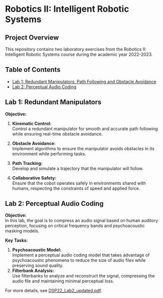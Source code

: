# Robotics II: Intelligent Robotic Systems

## Project Overview

This repository contains two laboratory exercises from the Robotics II: Intelligent Robotic Systems course during the academic year 2022-2023. 

## Table of Contents
- [Lab 1: Redundant Manipulators: Path Following and Obstacle Avoidance](#lab-1-redundant-manipulators-path-following)
- [Lab 2: Perceptual Audio Coding](#lab-2-perceptual-audio-coding)

## Lab 1: Redundant Manipulators

**Objective:**  
1. **Kinematic Control:**  
   Control a redundant manipulator for smooth and accurate path following while ensuring real-time obstacle avoidance.
   
2. **Obstacle Avoidance:**  
   Implement algorithms to ensure the manipulator avoids obstacles in its environment while performing tasks.

3. **Path Tracking:**  
   Develop and simulate a trajectory that the manipulator will follow.

4. **Collaborative Safety:**  
   Ensure that the cobot operates safely in environments shared with humans, respecting the constraints of speed and applied force.


## Lab 2: Perceptual Audio Coding

**Objective:**  
In this lab, the goal is to compress an audio signal based on human auditory perception, focusing on critical frequency bands and psychoacoustic masking models.

**Key Tasks:**
1. **Psychoacoustic Model:**  
   Implement a perceptual audio coding model that takes advantage of psychoacoustic phenomena to reduce the size of audio files while preserving sound quality.
2. **Filterbank Analysis:**  
   Use filterbanks to analyze and reconstruct the signal, compressing the audio file and maintaining minimal perceptual loss.

For more details, see [DSP22_Lab2_updated.pdf](./DSP22_Lab2_updated.pdf).
